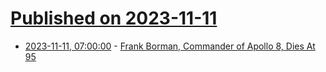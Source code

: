 # [Published on 2023-11-11](index.md)

* [2023-11-11, 07:00:00](https://science.slashdot.org/story/23/11/10/2155207/frank-borman-commander-of-apollo-8-dies-at-95?utm_source=rss1.0mainlinkanon&utm_medium=feed) - [Frank Borman, Commander of Apollo 8, Dies At 95](https://science.slashdot.org/story/23/11/10/2155207/frank-borman-commander-of-apollo-8-dies-at-95?utm_source=rss1.0mainlinkanon&utm_medium=feed)
